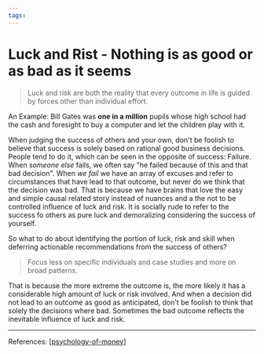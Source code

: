 ```yaml
--- 
tags:
---
```


# Luck and Rist - Nothing is as good or as bad as it seems

> Luck and risk are both the reality that every outcome in life is guided by forces other than individual effort.

An Example: Bill Gates was **one in a million** pupils whose high school had the cash and foresight to buy a computer and let the children play with it.

When judging the success of others and your own, don't be foolish to believe that success is solely based on rational good business decisions. People tend to do it, which can be seen in the opposite of success: Failure. When *someone else* fails, we often say "he failed because of this and that bad decision". When *we fail* we have an array of excuses and refer to circumstances that have lead to that outcome, but never do we think that the decision was bad. That is because we have brains that love the easy and simple causal related story instead of nuances and a the not to be controlled influence of luck and risk. It is socially rude to refer to the success fo others as pure luck and demoralizing considering the success of yourself. 

So what to do about identifying the portion of luck, risk and skill when deferring actionable recommendations from the success of others?
> Focus less on specific individuals and case studies and more on broad patterns.

That is because the more extreme the outcome is, the more likely it has a considerable high amount of luck or risk involved. 
And when a decision did not lead to an outcome as good as anticipated, don't be foolish to think that solely the decisions where bad. Sometimes the bad outcome reflects the inevitable influence of luck and risk.

---
References:
[[psychology-of-money]]

[//begin]: # "Autogenerated link references for markdown compatibility"
[psychology-of-money]: psychology-of-money.md "The Psychology of Money"
[//end]: # "Autogenerated link references"